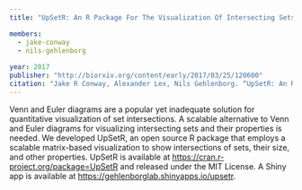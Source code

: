 ```yaml
---
title: "UpSetR: An R Package For The Visualization Of Intersecting Sets And Their Properties"

members:
  - jake-conway
  - nils-gehlenborg
  
year: 2017
publisher: "http://biorxiv.org/content/early/2017/03/25/120600"
citation: "Jake R Conway, Alexander Lex, Nils Gehlenborg. “UpSetR: An R Package For The Visualization Of Intersecting Sets And Their Properties”. bioRxiv 120600; doi: https://doi.org/10.1101/120600"
---
```

Venn and Euler diagrams are a popular yet inadequate solution for quantitative visualization of set intersections. A scalable alternative to Venn and Euler diagrams for visualizing intersecting sets and their properties is needed. We developed UpSetR, an open source R package that employs a scalable matrix-based visualization to show intersections of sets, their size, and other properties. UpSetR is available at https://cran.r-project.org/package=UpSetR and released under the MIT License. A Shiny app is available at https://gehlenborglab.shinyapps.io/upsetr.
